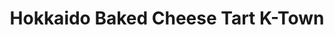 ---
title: "Hokkaido Baked Cheese Tart K-Town"
url: /new-york/hokkaido-baked-cheese-tart-k-town/
shop: bakery
---